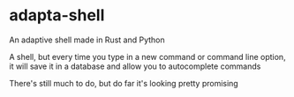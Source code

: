 # adapta-shell
An adaptive shell made in Rust and Python

A shell, but every time you type in a new command or command line option, it will save it in a database and allow you to autocomplete commands

There's still much to do, but do far it's looking pretty promising

